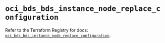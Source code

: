 # `oci_bds_bds_instance_node_replace_configuration`

Refer to the Terraform Registry for docs: [`oci_bds_bds_instance_node_replace_configuration`](https://registry.terraform.io/providers/hashicorp/oci/7.19.0/docs/resources/bds_bds_instance_node_replace_configuration).
